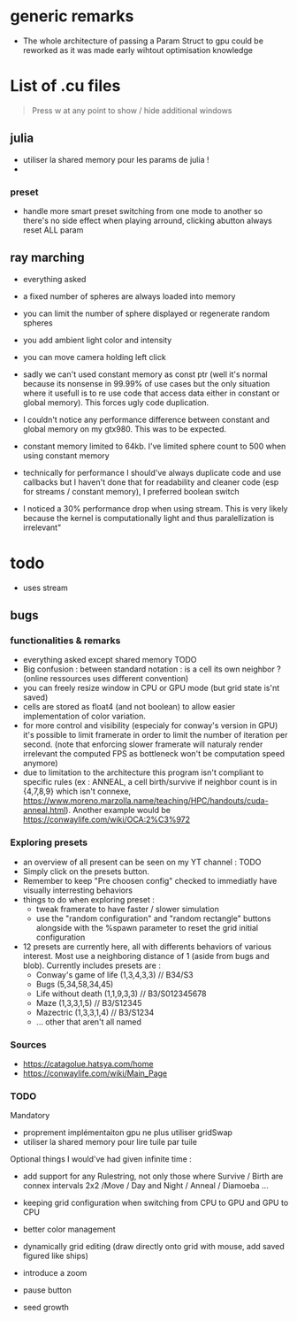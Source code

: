 # generic remarks

- The whole architecture of passing a Param Struct to gpu could be reworked as it was made early wihtout optimisation knowledge


# List of .cu files

> Press w at any point to show / hide additional windows

## julia

- utiliser la shared memory pour les params de julia !
-

### preset

- handle more smart preset switching from one mode to another so there's no side effect when playing arround, clicking abutton always reset ALL param


## ray marching

- everything asked
- a fixed number of spheres are always loaded into memory
- you can limit the number of sphere displayed or regenerate random spheres
- you add ambient light color and intensity
- you can move camera holding left click

- sadly we can't used constant memory as const ptr (well it's normal because its nonsense in 99.99% of use cases but the only situation where it usefull is to re use code that access data either in constant or global memory). This forces ugly code duplication.
- I couldn't notice any performance difference between constant and global memory  on my gtx980. This was to be expected.
- constant memory limited to 64kb. I've limited sphere count to 500 when using constant memory
- technically for performance I should've always duplicate code and use callbacks but I haven't done that for readability and cleaner code (esp for streams / constant memory), I preferred boolean switch
- I noticed a 30% performance drop when using stream. This is very likely because the kernel is computationally light and thus paralellization is irrelevant"

# todo

- uses stream

## bugs 

### functionalities & remarks

- everything asked except shared memory TODO
- Big confusion : between standard notation : is a cell its own neighbor ? (online ressources uses different convention)
- you can freely resize window in CPU or GPU mode (but grid state is'nt saved)
- cells are stored as float4 (and not boolean) to allow easier implementation of color variation.
- for more control and visibility (especialy for conway's version in GPU) it's possible to limit framerate in order to limit the number of iteration per second. (note that enforcing slower framerate will naturaly render irrelevant the computed FPS as bottleneck won't be computation speed anymore)
- due to limitation to the architecture this program isn't compliant to specific rules (ex : ANNEAL, a cell birth/survive if neighbor count is in {4,7,8,9} which isn't connexe, https://www.moreno.marzolla.name/teaching/HPC/handouts/cuda-anneal.html). Another example would be https://conwaylife.com/wiki/OCA:2%C3%972

### Exploring presets

- an overview of all present can be seen on my YT channel : TODO
- Simply click on the presets button. 
- Remember to keep "Pre choosen config" checked to immediatly have visually interresting behaviors
- things to do when exploring preset :
    - tweak framerate to have faster / slower simulation
    - use the "random configuration" and "random rectangle" buttons alongside with the %spawn parameter to reset the grid initial configuration
- 12 presets are currently here, all with differents behaviors of various interest. Most use a neighboring distance of 1 (aside from bugs and blob). Currently includes presets are :
    - Conway's game of life (1,3,4,3,3)  // B34/S3
    - Bugs (5,34,58,34,45)
    - Life without death (1,1,9,3,3) // B3/S012345678
    - Maze (1,3,3,1,5) // B3/S12345
    - Mazectric (1,3,3,1,4) // B3/S1234
    - ... other that aren't all named

### Sources 

- https://catagolue.hatsya.com/home 
- https://conwaylife.com/wiki/Main_Page


### TODO

Mandatory
- proprement implémentaiton gpu ne plus utiliser gridSwap
- utiliser la shared memory pour lire tuile par tuile

Optional things I would've had given infinite time :
- add support for any Rulestring, not only those where Survive / Birth are connex intervals 2x2 /Move / Day and Night / Anneal / Diamoeba ...
- keeping grid configuration when switching from CPU to GPU and GPU to CPU
- better color management
- dynamically grid editing (draw directly onto grid with mouse, add saved figured like ships)
- introduce a zoom
- pause button




- seed growth